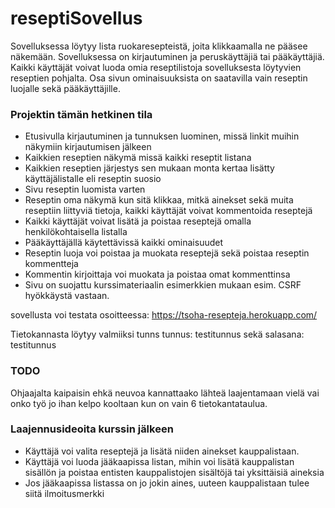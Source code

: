 # reseptiSovellus

Sovelluksessa löytyy lista ruokaresepteistä, joita klikkaamalla ne pääsee näkemään.
Sovelluksessa on kirjautuminen ja peruskäyttäjiä tai pääkäyttäjiä.
Kaikki käyttäjät voivat luoda omia reseptilistoja sovelluksesta löytyvien reseptien pohjalta.
Osa sivun ominaisuuksista on saatavilla vain reseptin luojalle sekä pääkäyttäjille.

### Projektin tämän hetkinen tila

* Etusivulla kirjautuminen ja tunnuksen luominen, missä linkit muihin näkymiin kirjautumisen jälkeen
* Kaikkien reseptien näkymä missä kaikki reseptit listana
* Kaikkien reseptien järjestys sen mukaan monta kertaa lisätty käyttäjälistalle eli reseptin suosio
* Sivu reseptin luomista varten
* Reseptin oma näkymä kun sitä klikkaa, mitkä ainekset sekä muita reseptiin liittyviä tietoja, kaikki käyttäjät voivat kommentoida reseptejä
* Kaikki käyttäjät voivat lisätä ja poistaa reseptejä omalla henkilökohtaisella listalla
* Pääkäyttäjällä käytettävissä kaikki ominaisuudet
* Reseptin luoja voi poistaa ja muokata reseptejä sekä poistaa reseptin kommentteja
* Kommentin kirjoittaja voi muokata ja poistaa omat kommenttinsa
* Sivu on suojattu kurssimateriaalin esimerkkien mukaan esim. CSRF hyökkäystä vastaan.

sovellusta voi testata osoitteessa:
https://tsoha-resepteja.herokuapp.com/

Tietokannasta löytyy valmiiksi tunns
tunnus: testitunnus
sekä salasana: testitunnus


### TODO

Ohjaajalta kaipaisin ehkä neuvoa kannattaako lähteä laajentamaan vielä vai onko työ jo ihan kelpo kooltaan kun on vain 6 tietokantataulua.


### Laajennusideoita kurssin jälkeen

* Käyttäjä voi valita reseptejä ja lisätä niiden ainekset kauppalistaan.
* Käyttäjä voi luoda jääkaapissa listan, mihin voi lisätä kauppalistan sisällön ja poistaa entisten kauppalistojen sisältöjä tai yksittäisiä aineksia
* Jos jääkaapissa listassa on jo jokin aines, uuteen kauppalistaan tulee siitä ilmoitusmerkki



